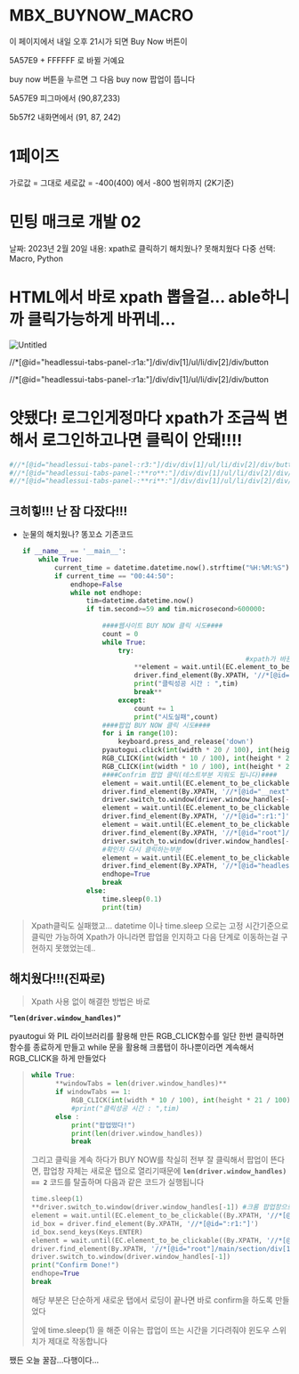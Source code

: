 # MBX_BUYNOW_MACRO

이 페이지에서 내일 오후 21시가 되면 Buy Now 버튼이 

5A57E9 + FFFFFF 
로 바뀔 거예요

buy now 버튼을 누르면 그 다음 buy now 팝업이 뜹니다

5A57E9 피그마에서
(90,87,233)

5b57f2 내화면에서
(91, 87, 242)

# 1페이즈

가로값 = 그대로
세로값 = -400(400) 에서 -800 범위까지 (2K기준)



# 민팅 매크로 개발 02

날짜: 2023년 2월 20일
내용: xpath로 클릭하기 해치웠나? 못해치웠다
다중 선택: Macro, Python

# HTML에서 바로 xpath 뽑을걸… able하니까 클릭가능하게 바뀌네…

![Untitled](%E1%84%86%E1%85%B5%E1%86%AB%E1%84%90%E1%85%B5%E1%86%BC%20%E1%84%86%E1%85%A2%E1%84%8F%E1%85%B3%E1%84%85%E1%85%A9%20%E1%84%80%E1%85%A2%E1%84%87%E1%85%A1%E1%86%AF%2002%20c2294260e7cb45d5bdde56cb7f503298/Untitled.png)

//*[@id="headlessui-tabs-panel-:r1a:"]/div/div[1]/ul/li/div[2]/div/button

//*[@id="headlessui-tabs-panel-:r1a:"]/div/div[1]/ul/li/div[2]/div/button

# 얏됐다! 로그인게정마다 xpath가 조금씩 변해서 로그인하고나면 클릭이 안돼!!!!

```python
#//*[@id="headlessui-tabs-panel-:r3:"]/div/div[1]/ul/li/div[2]/div/button #(로그인안했을땐 동일)
#//*[@id="headlessui-tabs-panel-:**ro**:"]/div/div[1]/ul/li/div[2]/div/button #(A계정 로그인)
#//*[@id="headlessui-tabs-panel-:**ri**:"]/div/div[1]/ul/li/div[2]/div/button #(B계정 로그인)
```

## 크히힣!!! 난 잠 다잤다!!!

- 눈물의 해치웠나? 똥꼬쇼 기존코드
    
    ```python
    if __name__ == '__main__':
        while True:
            current_time = datetime.datetime.now().strftime("%H:%M:%S")
            if current_time == "00:44:50":
                endhope=False
                while not endhope:
                    tim=datetime.datetime.now()
                    if tim.second>=59 and tim.microsecond>600000:
                        
                        ####웹사이트 BUY NOW 클릭 시도####
                        count = 0
                        while True:
                            try:
    														#xpath가 바뀐다....!!!!
                                **element = wait.until(EC.element_to_be_clickable((By.XPATH, '//*[@id="headlessui-tabs-panel-:r3:"]/div/div[1]/ul/li/div[2]/div/button')))
                                driver.find_element(By.XPATH, '//*[@id="headlessui-tabs-panel-:r3:"]/div/div[1]/ul/li/div[2]/div/button').click()
                                print("클릭성공 시간 : ",tim)
                                break**
                            except:
                                count += 1
                                print("시도실패",count)
                        ####팝업 BUY NOW 클릭 시도####
                        for i in range(10):
                            keyboard.press_and_release('down')
                        pyautogui.click(int(width * 20 / 100), int(height * 20 / 100))
                        RGB_CLICK(int(width * 10 / 100), int(height * 20 / 100), int(width * 90 / 100), int(height * 80 / 100), MAIN_RGB, 50, 3)
                        RGB_CLICK(int(width * 10 / 100), int(height * 20 / 100), int(width * 90 / 100), int(height * 80 / 100), MAIN_RGB, 50, 3)
                        ####Confrim 팝업 클릭(테스트부분 지워도 됩니다)####
                        element = wait.until(EC.element_to_be_clickable((By.XPATH, '//*[@id="__next"]/div[2]/div/div/div[2]/div[1]/div/div[2]/div/div[2]/div/button[2]')))
                        driver.find_element(By.XPATH, '//*[@id="__next"]/div[2]/div/div/div[2]/div[1]/div/div[2]/div/div[2]/div/button[2]').click()
                        driver.switch_to.window(driver.window_handles[-1])
                        element = wait.until(EC.element_to_be_clickable((By.XPATH, '//*[@id=":r1:"]')))
                        driver.find_element(By.XPATH, '//*[@id=":r1:"]').click()
                        element = wait.until(EC.element_to_be_clickable((By.XPATH, '//*[@id="root"]/main/section/div[1]/div/form/button')))
                        driver.find_element(By.XPATH, '//*[@id="root"]/main/section/div[1]/div/form/button').click()
                        driver.switch_to.window(driver.window_handles[-1])
                        #확인차 다시 클릭하는부분
                        element = wait.until(EC.element_to_be_clickable((By.XPATH, '//*[@id="headlessui-tabs-panel-:r3:"]/div/div[1]/ul/li/div[2]/div/button')))
                        driver.find_element(By.XPATH, '//*[@id="headlessui-tabs-panel-:r3:"]/div/div[1]/ul/li/div[2]/div/button').click()
                        endhope=True
                        break
                    else:
                        time.sleep(0.1)
                        print(tim)
    ```
    

> Xpath클릭도 실패했고… datetime 이나 time.sleep 으로는 고정 시간기준으로 클릭만 가능하여
Xpath가 아니라면 팝업을 인지하고 다음 단계로 이동하는걸 구현하지 못했었는데..
> 

## 해치웠다!!!(진짜로)

> Xpath 사용 없이 해결한 방법은 바로

**`”len(driver.window_handles)”`**

pyautogui 와 PIL 라이브러리를 활용해 만든 RGB_CLICK함수를 일단 한번 클릭하면 함수를 종료하게 만들고 while 문을 활용해 크롬탭이 하나뿐이라면 계속해서 RGB_CLICK을 하게 만들었다
> 
> 
> ```python
> while True:
> 		**windowTabs = len(driver.window_handles)**
> 		if windowTabs == 1:
> 		    RGB_CLICK(int(width * 10 / 100), int(height * 21 / 100), int(width * 90 / 100), int(height * 80 / 100), MAIN_RGB, 50, 1)
> 		    #print("클릭성공 시간 : ",tim)
> 		else :
> 		    print("팝업떴다!")
> 		    print(len(driver.window_handles))
> 		    break
> ```
> 
> 그리고 클릭을 계속 하다가 BUY NOW를 착실히 전부 잘 클릭해서 팝업이 뜬다면, 팝업창 자체는 새로운 탭으로 열리기때문에 **`len(driver.window_handles) == 2`** 코드를 탈출하며 다음과 같은 코드가 실행됩니다
> 
> ```python
> time.sleep(1)
> **driver.switch_to.window(driver.window_handles[-1]) #크롬 팝업창으로 이동**
> element = wait.until(EC.element_to_be_clickable((By.XPATH, '//*[@id=":r1:"]')))
> id_box = driver.find_element(By.XPATH, '//*[@id=":r1:"]')
> id_box.send_keys(Keys.ENTER)
> element = wait.until(EC.element_to_be_clickable((By.XPATH, '//*[@id="root"]/main/section/div[1]/div/form/button')))
> driver.find_element(By.XPATH, '//*[@id="root"]/main/section/div[1]/div/form/button').click()
> driver.switch_to.window(driver.window_handles[-1])
> print("Confirm Done!")
> endhope=True
> break
> ```
> 
> 해당 부분은 단순하게 새로운 탭에서 로딩이 끝나면 바로 confirm을 하도록 만들었다
> 
> 앞에 time.sleep(1) 을 해준 이유는 팝업이 뜨는 시간을 기다려줘야 윈도우 스위치가 제대로 작동합니다
> 

쨌든 오늘 꿀잠…다행이다…
